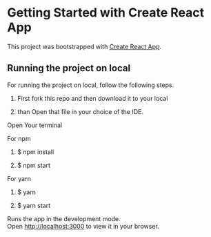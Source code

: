 # Getting Started with Create React App

This project was bootstrapped with [Create React App](https://github.com/facebook/create-react-app).

## Running the project on local

For running the project on local, follow the following steps. 

01. First fork this repo and then download it to your local 

02. than Open that file in your choice of the IDE.

Open Your terminal

For npm

01. $ npm install

02. $ npm start

For yarn

01. $ yarn

02. $ yarn start

Runs the app in the development mode.\
Open [http://localhost:3000](http://localhost:3000) to view it in your browser.
